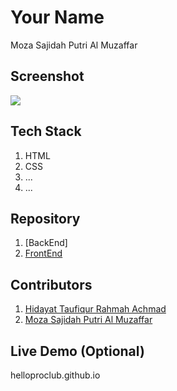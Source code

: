 # Your Name
Moza Sajidah Putri Al Muzaffar

## Screenshot
![](./tenor.gif)

## Tech Stack
1. HTML
2. CSS
3. ...
4. ...

## Repository
1. [BackEnd]
2. [FrontEnd](https://github.com/svnflxvver/blogAblog-Frontend)

## Contributors

1. [Hidayat Taufiqur Rahmah Achmad](https://github.com/hidayattaufiqur)
2. [Moza Sajidah Putri Al Muzaffar](https://github.com/svnflxvver)

## Live Demo  (Optional)

helloproclub.github.io
